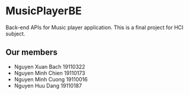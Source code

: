 # MusicPlayerBE
Back-end APIs for Music player application. This is a final project for HCI subject.
## Our members
- Nguyen Xuan Bach 19110322
- Nguyen Minh Chien 19110173
- Nguyen Minh Cuong 19110016
- Nguyen Huu Dang 19110187

